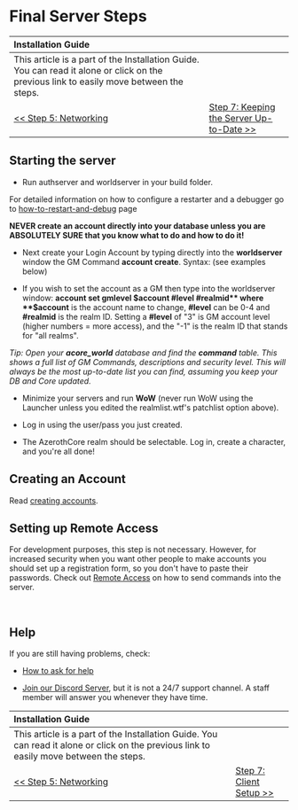 # Final Server Steps

| Installation Guide | |
| :- | :- |
| This article is a part of the Installation Guide. You can read it alone or click on the previous link to easily move between the steps. |
| [<< Step 5: Networking](networking.md) | [Step 7: Keeping the Server Up-to-Date >>](keeping-the-server-up-to-date.md) |

## Starting the server

- Run authserver and worldserver in your build folder.

For detailed information on how to configure a restarter and a debugger go to [how-to-restart-and-debug](how-to-restart-and-debug.md) page

**NEVER create an account directly into your database unless you are ABSOLUTELY SURE that you know what to do and how to do it!**

- Next create your Login Account by typing directly into the **worldserver** window the GM Command **account create**. Syntax: (see examples below)

- If you wish to set the account as a GM then type into the worldserver window: **account set gmlevel $account #level #realmid** where **$account** is the account name to change, **#level** can be 0-4 and **#realmid** is the realm ID. Setting a **#level** of "3" is GM account level (higher numbers = more access), and the "-1" is the realm ID that stands for "all realms".

*Tip: Open your **acore_world** database and find the **command** table. This shows a full list of GM Commands, descriptions and security level.*
*This will always be the most up-to-date list you can find, assuming you keep your DB and Core updated.*

- Minimize your servers and run **WoW** (never run WoW using the Launcher unless you edited the realmlist.wtf's patchlist option above).

- Log in using the user/pass you just created.

- The AzerothCore realm should be selectable. Log in, create a character, and you're all done!

## Creating an Account

Read [creating accounts](Creating-Accounts.md).

## Setting up Remote Access
For development purposes, this step is not necessary. However, for increased security when you want other people to make accounts you should set up a registration form, so you don't have to paste their passwords. Check out [Remote Access](Remote-Access.md) on how to send commands into the server.

<br>

## Help

If you are still having problems, check:

* [How to ask for help](How-to-ask-for-help.md)

* [Join our Discord Server](https://discord.gg/gkt4y2x), but it is not a 24/7 support channel. A staff member will answer you whenever they have time.

| Installation Guide | |
| :- | :- |
| This article is a part of the Installation Guide. You can read it alone or click on the previous link to easily move between the steps. |
| [<< Step 5: Networking](networking.md) | [Step 7: Client Setup >>](client-setup.md) |
